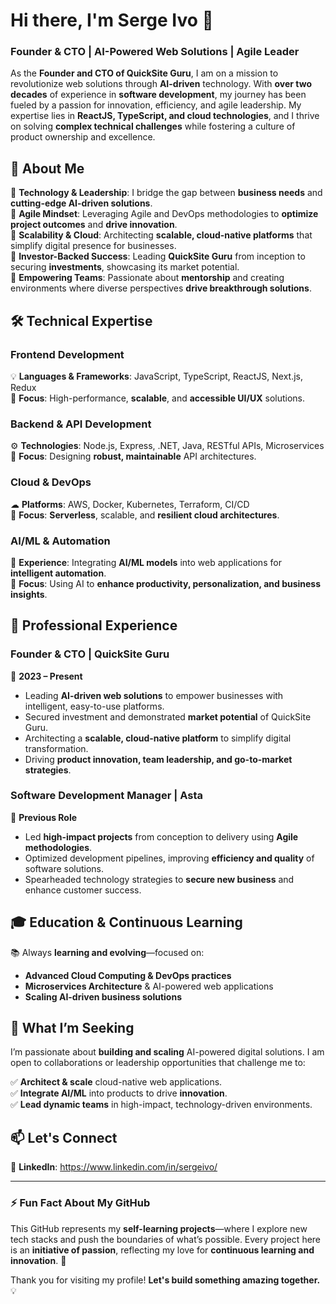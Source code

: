 # Hi there, I'm Serge Ivo 👋  
### Founder & CTO | AI-Powered Web Solutions | Agile Leader  

As the **Founder and CTO of QuickSite Guru**, I am on a mission to revolutionize web solutions through **AI-driven** technology. With **over two decades** of experience in **software development**, my journey has been fueled by a passion for innovation, efficiency, and agile leadership. My expertise lies in **ReactJS, TypeScript, and cloud technologies**, and I thrive on solving **complex technical challenges** while fostering a culture of product ownership and excellence.

## 🚀 About Me  

🔹 **Technology & Leadership**: I bridge the gap between **business needs** and **cutting-edge AI-driven solutions**.  
🔹 **Agile Mindset**: Leveraging Agile and DevOps methodologies to **optimize project outcomes** and **drive innovation**.  
🔹 **Scalability & Cloud**: Architecting **scalable, cloud-native platforms** that simplify digital presence for businesses.  
🔹 **Investor-Backed Success**: Leading **QuickSite Guru** from inception to securing **investments**, showcasing its market potential.  
🔹 **Empowering Teams**: Passionate about **mentorship** and creating environments where diverse perspectives **drive breakthrough solutions**.  

## 🛠️ Technical Expertise  

### **Frontend Development**  
💡 **Languages & Frameworks**: JavaScript, TypeScript, ReactJS, Next.js, Redux  
📌 **Focus**: High-performance, **scalable**, and **accessible UI/UX** solutions.  

### **Backend & API Development**  
⚙ **Technologies**: Node.js, Express, .NET, Java, RESTful APIs, Microservices  
📌 **Focus**: Designing **robust, maintainable** API architectures.  

### **Cloud & DevOps**  
☁ **Platforms**: AWS, Docker, Kubernetes, Terraform, CI/CD  
📌 **Focus**: **Serverless**, scalable, and **resilient cloud architectures**.  

### **AI/ML & Automation**  
🤖 **Experience**: Integrating **AI/ML models** into web applications for **intelligent automation**.  
📌 **Focus**: Using AI to **enhance productivity, personalization, and business insights**.  

## 💼 Professional Experience  

### **Founder & CTO | QuickSite Guru**  
📍 **2023 – Present**  

- Leading **AI-driven web solutions** to empower businesses with intelligent, easy-to-use platforms.  
- Secured investment and demonstrated **market potential** of QuickSite Guru.  
- Architecting a **scalable, cloud-native platform** to simplify digital transformation.  
- Driving **product innovation, team leadership, and go-to-market strategies**.  

### **Software Development Manager | Asta**  
📍 **Previous Role**  

- Led **high-impact projects** from conception to delivery using **Agile methodologies**.  
- Optimized development pipelines, improving **efficiency and quality** of software solutions.  
- Spearheaded technology strategies to **secure new business** and enhance customer success.  

## 🎓 Education & Continuous Learning  

📚 Always **learning and evolving**—focused on:  
- **Advanced Cloud Computing & DevOps practices**  
- **Microservices Architecture** & AI-powered web applications  
- **Scaling AI-driven business solutions**  

## 🎯 What I’m Seeking  

I’m passionate about **building and scaling** AI-powered digital solutions. I am open to collaborations or leadership opportunities that challenge me to:  

✅ **Architect & scale** cloud-native web applications.  
✅ **Integrate AI/ML** into products to drive **innovation**.  
✅ **Lead dynamic teams** in high-impact, technology-driven environments.  

## 📫 Let's Connect  

🔗 **LinkedIn**: https://www.linkedin.com/in/sergeivo/

---

### ⚡️ Fun Fact About My GitHub  

This GitHub represents my **self-learning projects**—where I explore new tech stacks and push the boundaries of what’s possible. Every project here is an **initiative of passion**, reflecting my love for **continuous learning and innovation**. 🚀  

Thank you for visiting my profile! **Let's build something amazing together.** 💡